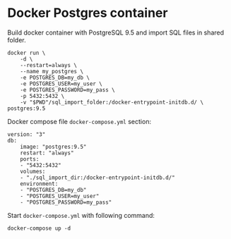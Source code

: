 # Docker Postgres container

Build docker container with PostgreSQL 9.5 and import SQL files in shared folder.

    docker run \
        -d \
        --restart=always \
        --name my_postgres \
        -e POSTGRES_DB=my_db \
        -e POSTGRES_USER=my_user \
        -e POSTGRES_PASSWORD=my_pass \
        -p 5432:5432 \
        -v "$PWD"/sql_import_folder:/docker-entrypoint-initdb.d/ \
    postgres:9.5

Docker compose file `docker-compose.yml` section:

    version: "3"
    db:
        image: "postgres:9.5"
        restart: "always"
        ports:
        - "5432:5432"
        volumes:
        - "./sql_import_dir:/docker-entrypoint-initdb.d/"
        environment:
        - "POSTGRES_DB=my_db"
        - "POSTGRES_USER=my_user"
        - "POSTGRES_PASSWORD=my_pass"

Start `docker-compose.yml` with following command:

    docker-compose up -d